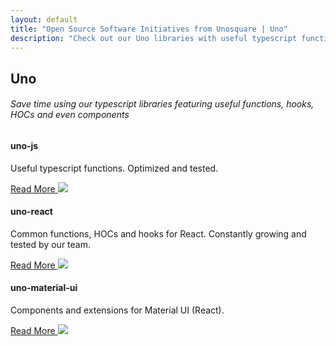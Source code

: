 ```yaml
---
layout: default
title: "Open Source Software Initiatives from Unosquare | Uno"
description: "Check out our Uno libraries with useful typescript functions, React hooks and components"
---
```


<div class="container content-home">
<h2>Uno</h2>
<h6>Save time using our typescript libraries featuring useful functions, hooks, HOCs and even components</h6>
<div class="row">
    <div class="col-12 col-lg-4 mb-4">
        <div class="card">
            <div class="card-body p-3">
                <div class="card-head">
                    <h4>uno-js</h4>
                    <p>
                        Useful typescript functions. Optimized and tested.
                    </p>
                </div>
                <div class="actions">
                    <a href="https://unosquare.github.io/uno/uno-js" class="link-blue button">
                        Read More
                    </a>
                    <a href="https://github.com/unosquare/uno-js" class="d-flex justify-content-end">
                        <img src="/assets/github.png" />
                    </a>
                </div>
            </div>
        </div>
    </div>
    <div class="col-12 col-lg-4 mb-4">
        <div class="card">
            <div class="card-body p-3">
                <div class="card-head">
                    <h4>uno-react</h4>
                    <p>
                        Common functions, HOCs and hooks for React. Constantly growing and tested by our team. 
                    </p>
                </div>
                <div class="actions">
                    <a href="https://unosquare.github.io/uno/uno-react" class="link-blue button">
                        Read More
                    </a>
                    <a href="https://github.com/unosquare/uno-react" class="d-flex justify-content-end">
                        <img src="/assets/github.png" />
                    </a>
                </div>
            </div>
        </div>
    </div>
    <div class="col-12 col-lg-4 mb-4">
        <div class="card">
            <div class="card-body p-3">
                <div class="card-head">
                    <h4>uno-material-ui</h4>
                    <p>
                        Components and extensions for Material UI (React).
                    </p>
                </div>
                <div class="actions">
                    <a href="https://unosquare.github.io/uno/uno-material-ui" class="link-blue button">
                        Read More
                    </a>
                    <a href="https://github.com/unosquare/uno-material-ui" class="d-flex justify-content-end">
                        <img src="/assets/github.png" />
                    </a>
                </div>
            </div>
        </div>
    </div>
</div>
